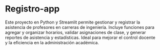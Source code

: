 # Registro-app
Este proyecto en Python y Streamlit permite gestionar y registrar la asistencia de profesores en carreras de ingeniería. Incluye funciones para agregar y organizar horarios, validar asignaciones de clase, y generar reportes de asistencia y estadísticas. Ideal para mejorar el control docente y la eficiencia en la administración académica.
